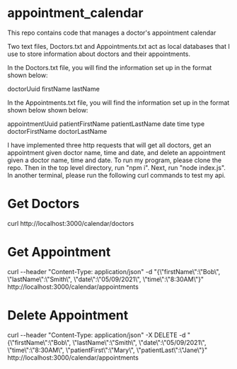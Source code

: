 # appointment_calendar
This repo contains code that manages a doctor's appointment calendar

Two text files, Doctors.txt and Appointments.txt act as local databases that I use to store information about doctors and their appointments.

In the Doctors.txt file, you will find the information set up in the format shown below:

  doctorUuid firstName lastName 

In the Appointments.txt file, you will find the information set up in the format shown below shown below:

  appointmentUuid patientFirstName patientLastName date time type doctorFirstName doctorLastName
  
I have implemented three http requests that will get all doctors, get an appointment given doctor name, time and date, and delete an appointment given a doctor name, time and date. To run my program, please clone the repo. Then in the top level directory, run "npm i". Next, run "node index.js". In another terminal, please run the following curl commands to test my api.

# Get Doctors 
curl http://localhost:3000/calendar/doctors 
# Get Appointment
curl --header "Content-Type: application/json" -d "{\\"firstName\\":\\"Bob\\", \\"lastName\\":\\"Smith\\", \\"date\\":\\"05/09/2021\\", \\"time\\":\\"8:30AM\\"}" http://localhost:3000/calendar/appointments 
# Delete Appointment 
curl --header "Content-Type: application/json" -X DELETE -d "{\\"firstName\\":\\"Bob\\", \\"lastName\\":\\"Smith\\", \\"date\\":\\"05/09/2021\\", \\"time\\":\\"8:30AM\\", \\"patientFirst\\":\\"Mary\\", \\"patientLast\\":\\"Jane\\"}" http://localhost:3000/calendar/appointments



